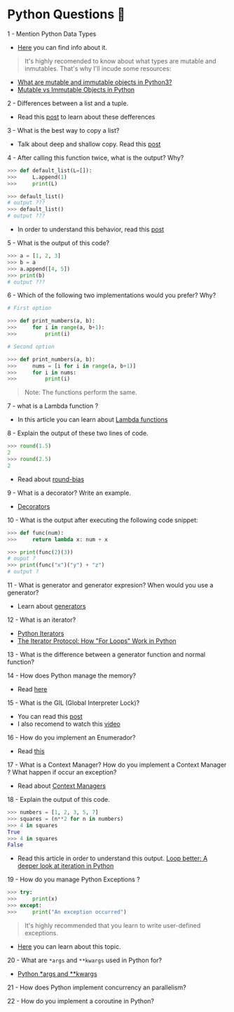 # Python Questions :snake:

1 - Mention Python Data Types

* [Here](https://www.javatpoint.com/python-data-types) you can find info about it.

> It's highly recomended to know about what types are mutable and inmutables. That's why I'll incude some resources:

* [What are mutable and immutable objects in Python3?](https://www.educative.io/edpresso/what-are-mutable-and-immutable-objects-in-python3)
* [Mutable vs Immutable Objects in Python](https://www.freecodecamp.org/news/mutable-vs-immutable-objects-python/)


2 - Differences between a list and a tuple.

* Read this [post](https://stackabuse.com/lists-vs-tuples-in-python) to learn about these defferences

3 - What is the best way to copy a list?
* Talk about deep and shallow copy. Read this [post](https://www.programiz.com/python-programming/shallow-deep-copy)

4 - After calling this function twice, what is the output? Why?
``` py
>>> def default_list(L=[]):
>>>     L.append(1)
>>>     print(L)

>>> default_list()
# output ???
>>> default_list()
# output ???
```
* In order to understand this behavior, read this [post](https://docs.python-guide.org/writing/gotchas/)

5 - What is the output of this code?
``` py
>>> a = [1, 2, 3]
>>> b = a
>>> a.append([4, 5])
>>> print(b)
# output ???
```
6 - Which of the following two implementations would you prefer? Why?
``` py
# First option

>>> def print_numbers(a, b):
>>>     for i in range(a, b+1):
>>>         print(i)
```

``` py
# Second option

>>> def print_numbers(a, b):
>>>     nums = [i for i in range(a, b+1)]
>>>     for i in nums:
>>>         print(i)
```
> Note: The functions perform the same.

7 - what is a Lambda function ?

* In this article you can learn about [Lambda functions](https://realpython.com/python-lambda/)

8 - Explain the output of these two lines of code.

``` py
>>> round(1.5)
2
>>> round(2.5)
2
```
* Read about [round-bias](https://realpython.com/python-rounding/)

9 - What is a decorator? Write an example.

* [Decorators](https://www.programiz.com/python-programming/decorator)

10 - What is the output after executing the following code snippet:
``` py
>>> def func(num):
>>>     return lambda x: num + x

>>> print(func(2)(3))
# ouput ?
>>> print(func("x")("y") + "z")
# output ?
```

11 - What is generator and generator expresion? When would you use a generator?

* Learn about [generators](https://www.programiz.com/python-programming/generator)

12 - What is an iterator?

* [Python Iterators](https://www.programiz.com/python-programming/iterator)
* [The Iterator Protocol: How "For Loops" Work in Python](https://treyhunner.com/2016/12/python-iterator-protocol-how-for-loops-work/)

13 - What is the difference between a generator function and normal function?

14 - How does Python manage the memory?

* Read [here](https://realpython.com/python-memory-management/)

15 - What is the GIL (Global Interpreter Lock)?

* You can read this [post](https://realpython.com/python-gil/)
* I also recomend to watch this [video](https://www.youtube.com/watch?v=-VH2EvvOCzU)

16 - How do you implement an Enumerador?

* Read [this](https://docs.python.org/3/library/enum.html)

17 - What is a Context Manager? How do you implement a Context Manager ? What happen if occur an exception?

* Read about [Context Managers](https://realpython.com/python-with-statement/#creating-custom-context-managers)

18 - Explain the output of this code.
``` py
>>> numbers = [1, 2, 3, 5, 7]
>>> squares = (n**2 for n in numbers)
>>> 4 in squares
True
>>> 4 in squares
False
```
* Read this article in order to understand this output. [Loop better: A deeper look at iteration in Python](https://opensource.com/article/18/3/loop-better-deeper-look-iteration-python)

19 - How do you manage Python Exceptions ?
``` py
>>> try:
>>>     print(x)
>>> except:
>>>     print("An exception occurred")
```
> It's highly recommended that you learn to write user-defined exceptions.

* [Here](https://www.programiz.com/python-programming/user-defined-exception) you can learn about this topic.

20 - What are `*args` and `**kwargs` used in Python for?

* [Python *args and **kwargs](https://www.programiz.com/python-programming/args-and-kwargs#:~:text=*args%20and%20**kwargs%20are,to%20take%20variable%20length%20argument.&text=**kwargs%20passes%20variable%20number,kwargs%20make%20the%20function%20flexible.)

21 - How does Python implement concurrency an parallelism?

22 - How do you implement a coroutine in Python?
